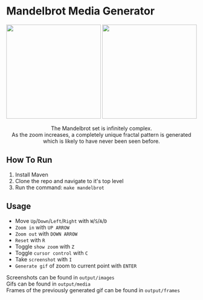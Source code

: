 # Mandelbrot Media Generator

<div align="center">
	<p>
		<img src="examples/example1.gif" height="250">
		<img src="examples/example2.gif" height="250">
	</p>
    <p>The Mandelbrot set is infinitely complex.<br>As the zoom increases, a completely unique fractal pattern is generated which is likely to have never been seen before.</p>
</div>


## How To Run

1. Install Maven
2. Clone the repo and navigate to it's top level
3. Run the command: `make mandelbrot`

## Usage

- Move `Up`/`Down`/`Left`/`Right` with `W`/`S`/`A`/`D`
- `Zoom in` with `UP ARROW`
- `Zoom out` with `DOWN ARROW`
- `Reset` with `R`
- Toggle `show zoom` with `Z`
- Toggle `cursor control` with `C`
- Take `screenshot` with `I`
- `Generate gif` of zoom to current point with `ENTER`

Screenshots can be found in `output/images`  
Gifs can be found in `output/media`  
Frames of the previously generated gif can be found in `output/frames`  
